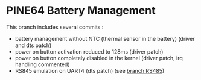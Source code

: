 # PINE64 Battery Management

This branch includes several commits :
- battery management without NTC (thermal sensor in the battery) (driver and dts patch)
- power on button activation reduced to 128ms (driver patch)
- power on button completely disabled in the kernel (driver patch, irq handling commented)
- RS845 emulation on UART4 (dts patch) (see [branch RS485](https://github.com/pi-r-p/linux/tree/RS485Pine64))

